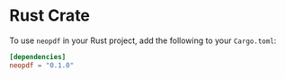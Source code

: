# Rust Crate

To use `neopdf` in your Rust project, add the following to your `Cargo.toml`:

```toml
[dependencies]
neopdf = "0.1.0"
```

